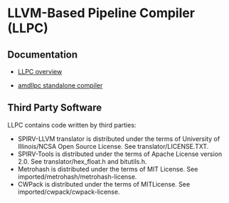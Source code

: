 # LLVM-Based Pipeline Compiler (LLPC)

## Documentation

* [LLPC overview](llpc/docs/LlpcOverview.md)

* [amdllpc standalone compiler](llpc/docs/amdllpc.md)

## Third Party Software
LLPC contains code written by third parties:
* SPIRV-LLVM translator is distributed under the terms of University of Illinois/NCSA Open Source License. See translator/LICENSE.TXT.
* SPIRV-Tools is distributed under the terms of Apache License version 2.0. See translator/hex_float.h and bitutils.h.
* Metrohash is distributed under the terms of MIT License. See imported/metrohash/metrohash-license.
* CWPack is distributed under the terms of MITLicense. See imported/cwpack/cwpack-license.

